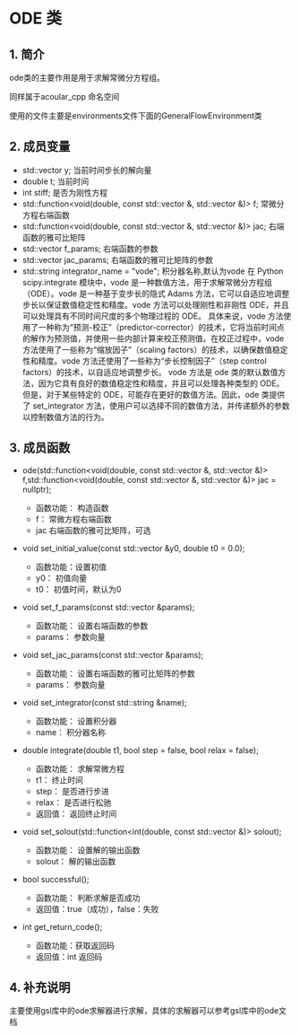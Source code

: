 # ODE 类

## 1. 简介

ode类的主要作用是用于求解常微分方程组。

同样属于acoular_cpp 命名空间

使用的文件主要是environments文件下面的GeneralFlowEnvironment类

## 2. 成员变量

+ std::vector<double> y;    当前时间步长的解向量
+ double t;                 当前时间
+ int stiff;                是否为刚性方程
+ std::function<void(double, const std::vector<double> &, std::vector<double> &)> f;    常微分方程右端函数
+ std::function<void(double, const std::vector<double> &, std::vector<double> &)> jac;  右端函数的雅可比矩阵
+ std::vector<double> f_params;                                                         右端函数的参数
+ std::vector<double> jac_params;                                                       右端函数的雅可比矩阵的参数
+ std::string integrator_name = "vode";                                                 积分器名称,默认为vode
在 Python scipy.integrate 模块中，vode 是一种数值方法，用于求解常微分方程组（ODE）。vode 是一种基于变步长的隐式 Adams 方法，它可以自适应地调整步长以保证数值稳定性和精度。vode 方法可以处理刚性和非刚性 ODE，并且可以处理具有不同时间尺度的多个物理过程的 ODE。
具体来说，vode 方法使用了一种称为“预测-校正”（predictor-corrector）的技术，它将当前时间点的解作为预测值，并使用一些内部计算来校正预测值。在校正过程中，vode 方法使用了一些称为“缩放因子”（scaling factors）的技术，以确保数值稳定性和精度。vode 方法还使用了一些称为“步长控制因子”（step control factors）的技术，以自适应地调整步长。
vode 方法是 ode 类的默认数值方法，因为它具有良好的数值稳定性和精度，并且可以处理各种类型的 ODE。但是，对于某些特定的 ODE，可能存在更好的数值方法。因此，ode 类提供了 set_integrator 方法，使用户可以选择不同的数值方法，并传递额外的参数以控制数值方法的行为。

## 3. 成员函数

+ ode(std::function<void(double, const std::vector<double> &, std::vector<double> &)> f,std::function<void(double, const std::vector<double> &, std::vector<double> &)> jac = nullptr); 
  + 函数功能： 构造函数
  + f： 常微方程右端函数
  + jac 右端函数的雅可比矩阵，可选
  
+ void set_initial_value(const std::vector<double> &y0, double t0 = 0.0); 
  + 函数功能：设置初值
  + y0： 初值向量
  + t0： 初值时间，默认为0

+ void set_f_params(const std::vector<double> &params);
  + 函数功能： 设置右端函数的参数
  + params： 参数向量

+ void set_jac_params(const std::vector<double> &params);
  + 函数功能： 设置右端函数的雅可比矩阵的参数
  + params： 参数向量

+ void set_integrator(const std::string &name);
  + 函数功能： 设置积分器
  + name： 积分器名称

+ double integrate(double t1, bool step = false, bool relax = false);
  + 函数功能： 求解常微方程
  + t1： 终止时间
  + step： 是否进行步进
  + relax： 是否进行松驰
  + 返回值： 返回终止时间

+ void set_solout(std::function<int(double, const std::vector<double> &)> solout); 
  + 函数功能： 设置解的输出函数
  + solout： 解的输出函数
  
+ bool successful();
  + 函数功能： 判断求解是否成功
  + 返回值：true（成功），false：失败
  
+ int get_return_code();
  + 函数功能：获取返回码
  + 返回值：int 返回码



## 4. 补充说明

主要使用gsl库中的ode求解器进行求解，具体的求解器可以参考gsl库中的ode文档